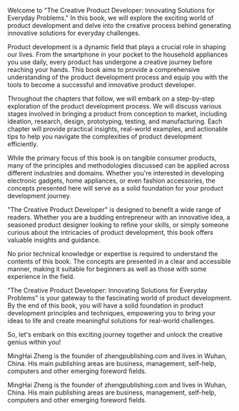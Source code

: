 
Welcome to "The Creative Product Developer: Innovating Solutions for Everyday Problems." In this book, we will explore the exciting world of product development and delve into the creative process behind generating innovative solutions for everyday challenges.

Product development is a dynamic field that plays a crucial role in shaping our lives. From the smartphone in your pocket to the household appliances you use daily, every product has undergone a creative journey before reaching your hands. This book aims to provide a comprehensive understanding of the product development process and equip you with the tools to become a successful and innovative product developer.

Throughout the chapters that follow, we will embark on a step-by-step exploration of the product development process. We will discuss various stages involved in bringing a product from conception to market, including ideation, research, design, prototyping, testing, and manufacturing. Each chapter will provide practical insights, real-world examples, and actionable tips to help you navigate the complexities of product development efficiently.

While the primary focus of this book is on tangible consumer products, many of the principles and methodologies discussed can be applied across different industries and domains. Whether you're interested in developing electronic gadgets, home appliances, or even fashion accessories, the concepts presented here will serve as a solid foundation for your product development journey.

"The Creative Product Developer" is designed to benefit a wide range of readers. Whether you are a budding entrepreneur with an innovative idea, a seasoned product designer looking to refine your skills, or simply someone curious about the intricacies of product development, this book offers valuable insights and guidance.

No prior technical knowledge or expertise is required to understand the contents of this book. The concepts are presented in a clear and accessible manner, making it suitable for beginners as well as those with some experience in the field.

"The Creative Product Developer: Innovating Solutions for Everyday Problems" is your gateway to the fascinating world of product development. By the end of this book, you will have a solid foundation in product development principles and techniques, empowering you to bring your ideas to life and create meaningful solutions for real-world challenges.

So, let's embark on this exciting journey together and unlock the creative genius within you!

MingHai Zheng is the founder of zhengpublishing.com and lives in Wuhan, China. His main publishing areas are business, management, self-help, computers and other emerging foreword fields.

MingHai Zheng is the founder of zhengpublishing.com and lives in Wuhan, China. His main publishing areas are business, management, self-help, computers and other emerging foreword fields.
